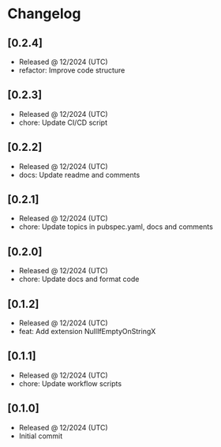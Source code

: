 # Changelog

## [0.2.4]

- Released @ 12/2024 (UTC)
- refactor: Improve code structure

## [0.2.3]

- Released @ 12/2024 (UTC)
- chore: Update CI/CD script

## [0.2.2]

- Released @ 12/2024 (UTC)
- docs: Update readme and comments

## [0.2.1]

- Released @ 12/2024 (UTC)
- chore: Update topics in pubspec.yaml, docs and comments

## [0.2.0]

- Released @ 12/2024 (UTC)
- chore: Update docs and format code

## [0.1.2]

- Released @ 12/2024 (UTC)
- feat: Add extension NullIfEmptyOnStringX

## [0.1.1]

- Released @ 12/2024 (UTC)
- chore: Update workflow scripts

## [0.1.0]

- Released @ 12/2024 (UTC)
- Initial commit
